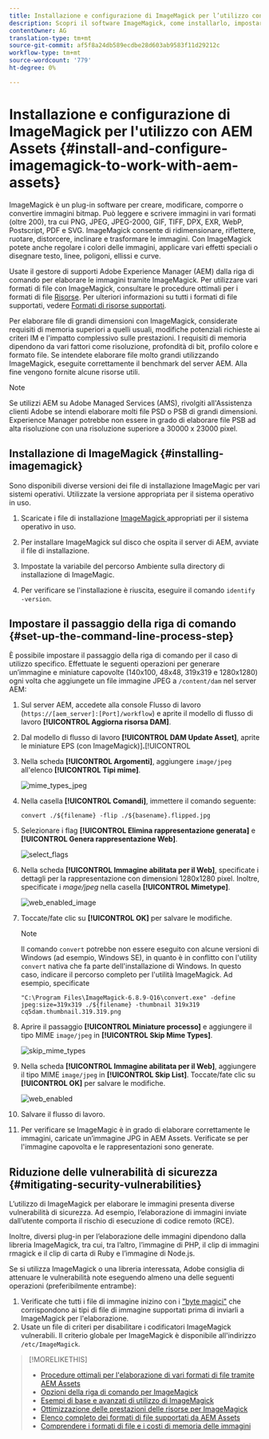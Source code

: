 ```yaml
---
title: Installazione e configurazione di ImageMagick per l’utilizzo con  AEM Assets
description: Scopri il software ImageMagick, come installarlo, impostare il passaggio della riga di comando e utilizzarlo per modificare, comporre e generare miniature dalle immagini.
contentOwner: AG
translation-type: tm+mt
source-git-commit: af5f8a24db589ecdbe28d603ab9583f11d29212c
workflow-type: tm+mt
source-wordcount: '779'
ht-degree: 0%

---
```



# Installazione e configurazione di ImageMagick per l&#39;utilizzo con  AEM Assets {#install-and-configure-imagemagick-to-work-with-aem-assets}

ImageMagick è un plug-in software per creare, modificare, comporre o convertire immagini bitmap. Può leggere e scrivere immagini in vari formati (oltre 200), tra cui PNG, JPEG, JPEG-2000, GIF, TIFF, DPX, EXR, WebP, Postscript, PDF e SVG. ImageMagick consente di ridimensionare, riflettere, ruotare, distorcere, inclinare e trasformare le immagini. Con ImageMagick potete anche regolare i colori delle immagini, applicare vari effetti speciali o disegnare testo, linee, poligoni, ellissi e curve.

Usate il gestore di supporti Adobe Experience Manager (AEM) dalla riga di comando per elaborare le immagini tramite ImageMagick. Per utilizzare vari formati di file con ImageMagick, consultare le procedure ottimali per i formati di file [Risorse](assets-file-format-best-practices.md). Per ulteriori informazioni su tutti i formati di file supportati, vedere [Formati di risorse supportati](assets-formats.md).

Per elaborare file di grandi dimensioni con ImageMagick, considerate requisiti di memoria superiori a quelli usuali, modifiche potenziali richieste ai criteri IM e l&#39;impatto complessivo sulle prestazioni. I requisiti di memoria dipendono da vari fattori come risoluzione, profondità di bit, profilo colore e formato file. Se intendete elaborare file molto grandi utilizzando ImageMagick, eseguite correttamente il benchmark del server AEM. Alla fine vengono fornite alcune risorse utili.

>[!NOTE]
>
>Se utilizzi AEM su Adobe Managed Services (AMS), rivolgiti all&#39;Assistenza clienti  Adobe se intendi elaborare molti file PSD o PSB di grandi dimensioni.  Experience Manager potrebbe non essere in grado di elaborare file PSB ad alta risoluzione con una risoluzione superiore a 30000 x 23000 pixel.

## Installazione di ImageMagick {#installing-imagemagick}

Sono disponibili diverse versioni dei file di installazione ImageMagic per vari sistemi operativi. Utilizzate la versione appropriata per il sistema operativo in uso.

1. Scaricate i file di installazione [ImageMagick ](https://www.imagemagick.org/script/download.php) appropriati per il sistema operativo in uso.
1. Per installare ImageMagick sul disco che ospita il server di AEM, avviate il file di installazione.

1. Impostate la variabile del percorso Ambiente sulla directory di installazione di ImageMagic.
1. Per verificare se l&#39;installazione è riuscita, eseguire il comando `identify -version`.

## Impostare il passaggio della riga di comando {#set-up-the-command-line-process-step}

È possibile impostare il passaggio della riga di comando per il caso di utilizzo specifico. Effettuate le seguenti operazioni per generare un’immagine e miniature capovolte (140x100, 48x48, 319x319 e 1280x1280) ogni volta che aggiungete un file immagine JPEG a `/content/dam` nel server AEM:

1. Sul server AEM, accedete alla console Flusso di lavoro (`https://[aem_server]:[Port]/workflow`) e aprite il modello di flusso di lavoro **[!UICONTROL Aggiorna risorsa DAM]**.
1. Dal modello di flusso di lavoro **[!UICONTROL DAM Update Asset]**, aprite le miniature EPS (con ImageMagick)]**.**[!UICONTROL 
1. Nella scheda **[!UICONTROL Argomenti]**, aggiungere `image/jpeg` all&#39;elenco **[!UICONTROL Tipi mime]**.

   ![mime_types_jpeg](assets/mime_types_jpeg.png)

1. Nella casella **[!UICONTROL Comandi]**, immettere il comando seguente:

   `convert ./${filename} -flip ./${basename}.flipped.jpg`

1. Selezionare i flag **[!UICONTROL Elimina rappresentazione generata]** e **[!UICONTROL Genera rappresentazione Web]**.

   ![select_flags](assets/select_flags.png)

1. Nella scheda **[!UICONTROL Immagine abilitata per il Web]**, specificate i dettagli per la rappresentazione con dimensioni 1280x1280 pixel. Inoltre, specificate i *mage/jpeg* nella casella **[!UICONTROL Mimetype]**.

   ![web_enabled_image](assets/web_enabled_image.png)

1. Toccate/fate clic su **[!UICONTROL OK]** per salvare le modifiche.

   >[!NOTE]
   >
   >Il comando `convert` potrebbe non essere eseguito con alcune versioni di Windows (ad esempio, Windows SE), in quanto è in conflitto con l&#39;utility `convert` nativa che fa parte dell&#39;installazione di Windows. In questo caso, indicare il percorso completo per l&#39;utilità ImageMagick. Ad esempio, specificate
   >
   >`"C:\Program Files\ImageMagick-6.8.9-Q16\convert.exe" -define jpeg:size=319x319 ./${filename} -thumbnail 319x319 cq5dam.thumbnail.319.319.png`

1. Aprire il passaggio **[!UICONTROL Miniature processo]** e aggiungere il tipo MIME `image/jpeg` in **[!UICONTROL Skip Mime Types]**.

   ![skip_mime_types](assets/skip_mime_types.png)

1. Nella scheda **[!UICONTROL Immagine abilitata per il Web]**, aggiungere il tipo MIME `image/jpeg` in **[!UICONTROL Skip List]**. Toccate/fate clic su **[!UICONTROL OK]** per salvare le modifiche.

   ![web_enabled](assets/web_enabled.png)

1. Salvare il flusso di lavoro.
1. Per verificare se ImageMagic è in grado di elaborare correttamente le immagini, caricate un’immagine JPG in  AEM Assets. Verificate se per l&#39;immagine capovolta e le rappresentazioni sono generate.

## Riduzione delle vulnerabilità di sicurezza {#mitigating-security-vulnerabilities}

L’utilizzo di ImageMagick per elaborare le immagini presenta diverse vulnerabilità di sicurezza. Ad esempio, l’elaborazione di immagini inviate dall’utente comporta il rischio di esecuzione di codice remoto (RCE).

Inoltre, diversi plug-in per l’elaborazione delle immagini dipendono dalla libreria ImageMagick, tra cui, tra l’altro, l’immagine di PHP, il clip di immagini rmagick e il clip di carta di Ruby e l’immagine di Node.js.

Se si utilizza ImageMagick o una libreria interessata,  Adobe consiglia di attenuare le vulnerabilità note eseguendo almeno una delle seguenti operazioni (preferibilmente entrambe):

1. Verificate che tutti i file di immagine inizino con i [&quot;byte magici&quot;](https://en.wikipedia.org/wiki/List_of_file_signatures) che corrispondono ai tipi di file di immagine supportati prima di inviarli a ImageMagick per l&#39;elaborazione.
1. Usate un file di criteri per disabilitare i codificatori ImageMagick vulnerabili. Il criterio globale per ImageMagick è disponibile all&#39;indirizzo `/etc/ImageMagick`.

>[!MORELIKETHIS]
>
>* [Procedure ottimali per l&#39;elaborazione di vari formati di file tramite  AEM Assets](assets-file-format-best-practices.md)
>* [Opzioni della riga di comando per ImageMagick](https://www.imagemagick.org/script/command-line-options.php)
>* [Esempi di base e avanzati di utilizzo di ImageMagick](https://www.imagemagick.org/Usage/)
>* [Ottimizzazione delle prestazioni delle risorse per ImageMagick](performance-tuning-guidelines.md)
>* [Elenco completo dei formati di file supportati da  AEM Assets](assets-formats.md)
>* [Comprendere i formati di file e i costi di memoria delle immagini](https://www.scantips.com/basics1d.html)


